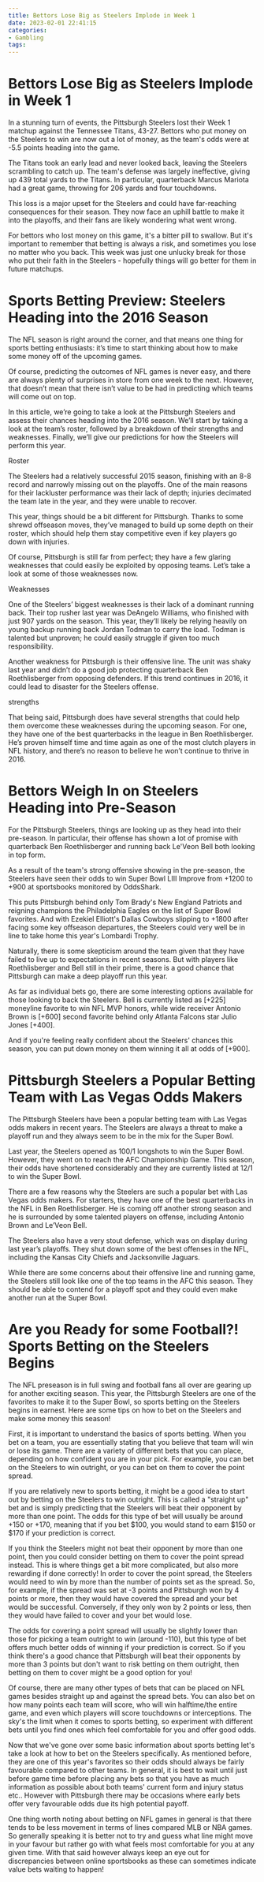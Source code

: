 ```yaml
---
title: Bettors Lose Big as Steelers Implode in Week 1
date: 2023-02-01 22:41:15
categories:
- Gambling
tags:
---
```



#  Bettors Lose Big as Steelers Implode in Week 1

In a stunning turn of events, the Pittsburgh Steelers lost their Week 1 matchup against the Tennessee Titans, 43-27. Bettors who put money on the Steelers to win are now out a lot of money, as the team's odds were at -5.5 points heading into the game.

The Titans took an early lead and never looked back, leaving the Steelers scrambling to catch up. The team's defense was largely ineffective, giving up 439 total yards to the Titans. In particular, quarterback Marcus Mariota had a great game, throwing for 206 yards and four touchdowns.

This loss is a major upset for the Steelers and could have far-reaching consequences for their season. They now face an uphill battle to make it into the playoffs, and their fans are likely wondering what went wrong.

For bettors who lost money on this game, it's a bitter pill to swallow. But it's important to remember that betting is always a risk, and sometimes you lose no matter who you back. This week was just one unlucky break for those who put their faith in the Steelers - hopefully things will go better for them in future matchups.

#  Sports Betting Preview: Steelers Heading into the 2016 Season

The NFL season is right around the corner, and that means one thing for sports betting enthusiasts: it’s time to start thinking about how to make some money off of the upcoming games.

Of course, predicting the outcomes of NFL games is never easy, and there are always plenty of surprises in store from one week to the next. However, that doesn’t mean that there isn’t value to be had in predicting which teams will come out on top.

In this article, we’re going to take a look at the Pittsburgh Steelers and assess their chances heading into the 2016 season. We’ll start by taking a look at the team’s roster, followed by a breakdown of their strengths and weaknesses. Finally, we’ll give our predictions for how the Steelers will perform this year.

Roster

The Steelers had a relatively successful 2015 season, finishing with an 8-8 record and narrowly missing out on the playoffs. One of the main reasons for their lackluster performance was their lack of depth; injuries decimated the team late in the year, and they were unable to recover.

This year, things should be a bit different for Pittsburgh. Thanks to some shrewd offseason moves, they’ve managed to build up some depth on their roster, which should help them stay competitive even if key players go down with injuries.

Of course, Pittsburgh is still far from perfect; they have a few glaring weaknesses that could easily be exploited by opposing teams. Let’s take a look at some of those weaknesses now.

Weaknesses

One of the Steelers’ biggest weaknesses is their lack of a dominant running back. Their top rusher last year was DeAngelo Williams, who finished with just 907 yards on the season. This year, they’ll likely be relying heavily on young backup running back Jordan Todman to carry the load. Todman is talented but unproven; he could easily struggle if given too much responsibility.

Another weakness for Pittsburgh is their offensive line. The unit was shaky last year and didn’t do a good job protecting quarterback Ben Roethlisberger from opposing defenders. If this trend continues in 2016, it could lead to disaster for the Steelers offense.

 strengths

That being said, Pittsburgh does have several strengths that could help them overcome these weaknesses during the upcoming season. For one, they have one of the best quarterbacks in the league in Ben Roethlisberger. He’s proven himself time and time again as one of the most clutch players in NFL history, and there’s no reason to believe he won’t continue to thrive in 2016.

#  Bettors Weigh In on Steelers Heading into Pre-Season

For the Pittsburgh Steelers, things are looking up as they head into their pre-season. In particular, their offense has shown a lot of promise with quarterback Ben Roethlisberger and running back Le'Veon Bell both looking in top form.

As a result of the team's strong offensive showing in the pre-season, the Steelers have seen their odds to win Super Bowl LIII Improve from +1200 to +900 at sportsbooks monitored by OddsShark.

This puts Pittsburgh behind only Tom Brady's New England Patriots and reigning champions the Philadelphia Eagles on the list of Super Bowl favorites. And with Ezekiel Elliott's Dallas Cowboys slipping to +1800 after facing some key offseason departures, the Steelers could very well be in line to take home this year's Lombardi Trophy.

Naturally, there is some skepticism around the team given that they have failed to live up to expectations in recent seasons. But with players like Roethlisberger and Bell still in their prime, there is a good chance that Pittsburgh can make a deep playoff run this year.

As far as individual bets go, there are some interesting options available for those looking to back the Steelers. Bell is currently listed as [+225] moneyline favorite to win NFL MVP honors, while wide receiver Antonio Brown is [+600] second favorite behind only Atlanta Falcons star Julio Jones [+400].

And if you're feeling really confident about the Steelers' chances this season, you can put down money on them winning it all at odds of [+900].

#  Pittsburgh Steelers a Popular Betting Team with Las Vegas Odds Makers

The Pittsburgh Steelers have been a popular betting team with Las Vegas odds makers in recent years. The Steelers are always a threat to make a playoff run and they always seem to be in the mix for the Super Bowl.

Last year, the Steelers opened as 100/1 longshots to win the Super Bowl. However, they went on to reach the AFC Championship Game. This season, their odds have shortened considerably and they are currently listed at 12/1 to win the Super Bowl.

There are a few reasons why the Steelers are such a popular bet with Las Vegas odds makers. For starters, they have one of the best quarterbacks in the NFL in Ben Roethlisberger. He is coming off another strong season and he is surrounded by some talented players on offense, including Antonio Brown and Le’Veon Bell.

The Steelers also have a very stout defense, which was on display during last year’s playoffs. They shut down some of the best offenses in the NFL, including the Kansas City Chiefs and Jacksonville Jaguars.

While there are some concerns about their offensive line and running game, the Steelers still look like one of the top teams in the AFC this season. They should be able to contend for a playoff spot and they could even make another run at the Super Bowl.

#  Are you Ready for some Football?! Sports Betting on the Steelers Begins

The NFL preseason is in full swing and football fans all over are gearing up for another exciting season. This year, the Pittsburgh Steelers are one of the favorites to make it to the Super Bowl, so sports betting on the Steelers begins in earnest. Here are some tips on how to bet on the Steelers and make some money this season!

First, it is important to understand the basics of sports betting. When you bet on a team, you are essentially stating that you believe that team will win or lose its game. There are a variety of different bets that you can place, depending on how confident you are in your pick. For example, you can bet on the Steelers to win outright, or you can bet on them to cover the point spread.

If you are relatively new to sports betting, it might be a good idea to start out by betting on the Steelers to win outright. This is called a "straight up" bet and is simply predicting that the Steelers will beat their opponent by more than one point. The odds for this type of bet will usually be around +150 or +170, meaning that if you bet $100, you would stand to earn $150 or $170 if your prediction is correct.

If you think the Steelers might not beat their opponent by more than one point, then you could consider betting on them to cover the point spread instead. This is where things get a bit more complicated, but also more rewarding if done correctly! In order to cover the point spread, the Steelers would need to win by more than the number of points set as the spread. So, for example, if the spread was set at -3 points and Pittsburgh won by 4 points or more, then they would have covered the spread and your bet would be successful. Conversely, if they only won by 2 points or less, then they would have failed to cover and your bet would lose.

The odds for covering a point spread will usually be slightly lower than those for picking a team outright to win (around -110), but this type of bet offers much better odds of winning if your prediction is correct. So if you think there's a good chance that Pittsburgh will beat their opponents by more than 3 points but don't want to risk betting on them outright, then betting on them to cover might be a good option for you!

Of course, there are many other types of bets that can be placed on NFL games besides straight up and against the spread bets. You can also bet on how many points each team will score, who will win halftime/the entire game, and even which players will score touchdowns or interceptions. The sky's the limit when it comes to sports betting, so experiment with different bets until you find ones which feel comfortable for you and offer good odds.

Now that we've gone over some basic information about sports betting let's take a look at how to bet on the Steelers specifically. As mentioned before, they are one of this year's favorites so their odds should always be fairly favourable compared to other teams. In general, it is best to wait until just before game time before placing any bets so that you have as much information as possible about both teams' current form and injury status etc.. However with Pittsburgh there may be occasions where early bets offer very favourable odds due its high potential payoff.

One thing worth noting about betting on NFL games in general is that there tends to be less movement in terms of lines compared MLB or NBA games. So generally speaking it is better not to try and guess what line might move in your favour but rather go with what feels most comfortable for you at any given time. With that said however always keep an eye out for discrepancies between online sportsbooks as these can sometimes indicate value bets waiting to happen!